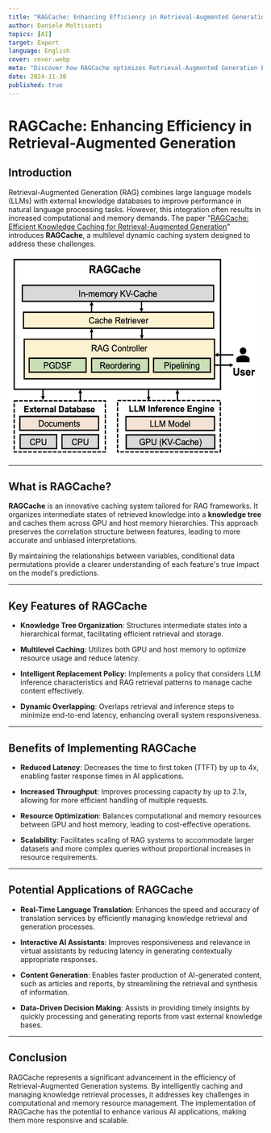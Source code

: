 ```yaml
---
title: "RAGCache: Enhancing Efficiency in Retrieval-Augmented Generation"
author: Daniele Moltisanti
topics: [AI]
target: Expert
language: English
cover: cover.webp
meta: "Discover how RAGCache optimizes Retrieval-Augmented Generation by reducing latency and improving throughput, enabling more efficient AI applications"
date: 2024-11-30
published: true
---
```




# RAGCache: Enhancing Efficiency in Retrieval-Augmented Generation

## Introduction

Retrieval-Augmented Generation (RAG) combines large language models (LLMs) with external knowledge databases to improve performance in natural language processing tasks. However, this integration often results in increased computational and memory demands. The paper "[RAGCache: Efficient Knowledge Caching for Retrieval-Augmented Generation](https://arxiv.org/pdf/2404.12457)" introduces **RAGCache**, a multilevel dynamic caching system designed to address these challenges.


<p >
    <img src="./ragcache.png" alt="ragcache" height="400px" width="auto">
</p>

---

## What is RAGCache?

**RAGCache** is an innovative caching system tailored for RAG frameworks. It organizes intermediate states of retrieved knowledge into a **knowledge tree** and caches them across GPU and host memory hierarchies. This approach preserves the correlation structure between features, leading to more accurate and unbiased interpretations.

By maintaining the relationships between variables, conditional data permutations provide a clearer understanding of each feature's true impact on the model's predictions.

---

## Key Features of RAGCache

- **Knowledge Tree Organization**: Structures intermediate states into a hierarchical format, facilitating efficient retrieval and storage.


- **Multilevel Caching**: Utilizes both GPU and host memory to optimize resource usage and reduce latency.


- **Intelligent Replacement Policy**: Implements a policy that considers LLM inference characteristics and RAG retrieval patterns to manage cache content effectively.


- **Dynamic Overlapping**: Overlaps retrieval and inference steps to minimize end-to-end latency, enhancing overall system responsiveness.



---

## Benefits of Implementing RAGCache

- **Reduced Latency**: Decreases the time to first token (TTFT) by up to 4x, enabling faster response times in AI applications.


- **Increased Throughput**: Improves processing capacity by up to 2.1x, allowing for more efficient handling of multiple requests.


- **Resource Optimization**: Balances computational and memory resources between GPU and host memory, leading to cost-effective operations.


- **Scalability**: Facilitates scaling of RAG systems to accommodate larger datasets and more complex queries without proportional increases in resource requirements.

---

## Potential Applications of RAGCache

- **Real-Time Language Translation**: Enhances the speed and accuracy of translation services by efficiently managing knowledge retrieval and generation processes.


- **Interactive AI Assistants**: Improves responsiveness and relevance in virtual assistants by reducing latency in generating contextually appropriate responses.


- **Content Generation**: Enables faster production of AI-generated content, such as articles and reports, by streamlining the retrieval and synthesis of information.


- **Data-Driven Decision Making**: Assists in providing timely insights by quickly processing and generating reports from vast external knowledge bases.

---

## Conclusion

RAGCache represents a significant advancement in the efficiency of Retrieval-Augmented Generation systems. By intelligently caching and managing knowledge retrieval processes, it addresses key challenges in computational and memory resource management. The implementation of RAGCache has the potential to enhance various AI applications, making them more responsive and scalable.
